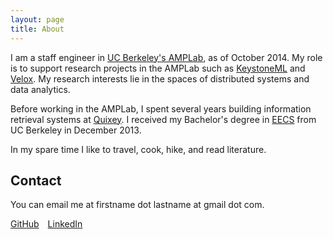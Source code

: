 ```yaml
---
layout: page
title: About
---
```


I am a staff engineer in [UC Berkeley's AMPLab](https://amplab.cs.berkeley.edu), as of October 2014. My role is to support research projects in the AMPLab such as [KeystoneML](http://keystone-ml.org) and [Velox](https://github.com/amplab/velox-modelserver). My research interests lie in the spaces of distributed systems and data analytics.

Before working in the AMPLab, I spent several years building information retrieval systems at [Quixey](http://www.quixey.com). I received my Bachelor's degree in  [EECS](https://www.eecs.berkeley.edu) from UC Berkeley in December 2013.

In my spare time I like to travel, cook, hike, and read literature.

## Contact

You can email me at firstname dot lastname at gmail dot com.

<span style="margin-right:10px;">[GitHub](https://github.com/tomerk)</span>
<span>[LinkedIn](https://www.linkedin.com/in/tomerkaftan)</span>

